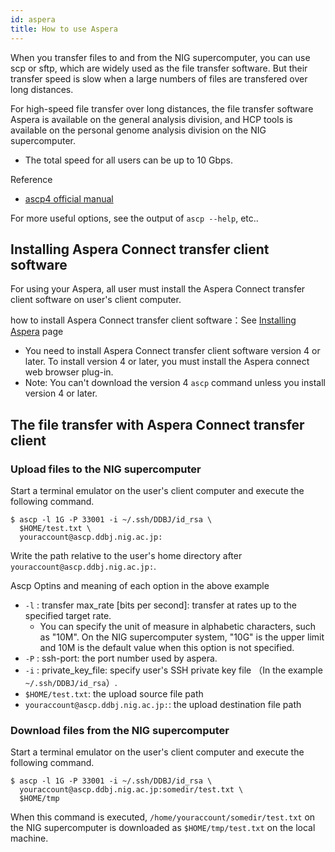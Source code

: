 ```yaml
---
id: aspera
title: How to use Aspera
---
```


When you transfer files to and from the NIG supercomputer, you can use scp or sftp, which are widely used as the file transfer software. But their transfer speed is slow when a large numbers of files are transfered over long distances.

For high-speed file transfer over long distances, the file transfer software Aspera is available on the general analysis division, and HCP tools is available on the personal genome analysis division on the NIG supercomputer.
- The total speed for all users can be up to 10 Gbps.

Reference
- [ascp4 official manual](https://www.ibm.com/docs/en/ahte/3.9.6?topic=solaris-ascp4-transferring-from-command-line-ascp)

For more useful options, see the output of `ascp --help`, etc..



## Installing Aspera Connect transfer client software

For using your Aspera, all user must install the Aspera Connect transfer client software on user's client computer.

how to install Aspera Connect transfer client software：See [Installing Aspera](/software/aspera/install_Aspera) page

- You need to install Aspera Connect transfer client software version 4 or later. To install version 4 or later, you must install the Aspera connect web browser plug-in. 
- Note: You can't download the version 4 `ascp` command unless you install version 4 or later.

## The file transfer with Aspera Connect transfer client

### Upload files to the NIG supercomputer

Start a terminal emulator on the user's client computer and execute the following command.

```
$ ascp -l 1G -P 33001 -i ~/.ssh/DDBJ/id_rsa \
  $HOME/test.txt \
  youraccount@ascp.ddbj.nig.ac.jp:
```

Write the path relative to the user's home directory after `youraccount@ascp.ddbj.nig.ac.jp:`.

Ascp Optins and meaning of each option in the above example
- `-l` : transfer max_rate [bits per second]: transfer at rates up to the specified target rate.
    - You can specify the unit of measure in alphabetic characters, such as "10M". On the NIG supercomputer system, "10G" is the upper limit and 10M is the default value when this option is not specified.
- `-P` : ssh-port: the port number used by aspera.
- `-i` : private_key_file: specify user's SSH private key file （In the example `~/.ssh/DDBJ/id_rsa`）.
- `$HOME/test.txt`: the upload source file path
- `youraccount@ascp.ddbj.nig.ac.jp:`: the upload destination file path



### Download files from the NIG supercomputer

Start a terminal emulator on the user's client computer and execute the following command.

```
$ ascp -l 1G -P 33001 -i ~/.ssh/DDBJ/id_rsa \
  youraccount@ascp.ddbj.nig.ac.jp:somedir/test.txt \
  $HOME/tmp
```

When this command is executed, `/home/youraccount/somedir/test.txt` on the NIG supercomputer is downloaded as `$HOME/tmp/test.txt` on the local machine.

